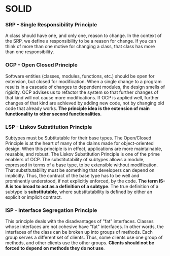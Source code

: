 # SOLID

### SRP - Single Responsibility Principle
A class should have one, and only one, reason to change. In the context of the SRP, we define a responsibility to be a reason for change. If you can think of more than one motive for changing a class, that class has more than one responsibility.

### OCP - Open Closed Principle
Software entities (classes, modules, functions, etc.) should be open for extension, but closed for modification. When a single change to a program results in a cascade of changes to dependent modules, the design smells of rigidity. OCP advises us to refactor the system so that further changes of that kind will not cause more modifications. If OCP is applied well, further changes of that kind are achieved by adding new code, not by changing old code that already works. **The principle idea is the extension of main functionality to other second functionalities**.

### LSP - Liskov Substitution Principle
Subtypes must be Subtitutable for their base types. The Open/Closed Principle is at the heart of many of the claims made for object-oriented design. When this principle is in effect, applications are more maintainable, reusable, and robust. The Liskov Substitution Principle is one of the prime enablers of OCP. The substitutability of subtypes allows a module, expressed in terms of a base type, to be extensible without modification. That substitutability must be something that developers can depend on implicitly. Thus, the contract of the
base type has to be well and prominently understood, if not explicitly enforced, by the code. **The term IS-A is too broad to act as a definition of a subtype**. The true definition of a subtype is **substitutable**, where substitutability is defined by either an explicit or implicit contract.

### ISP - Interface Segregation Principle
This principle deals with the disadvantages of "fat" interfaces. Classes whose interfaces are not cohesive have "fat" interfaces. In other words, the interfaces of the class can be broken up into groups of methods. Each group serves a different set of clients. Thus, some clients use one group of methods, and other clients use the other groups. **Clients should not be forced to depend on methods they do not use**.
